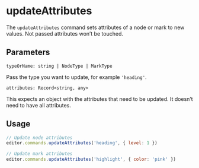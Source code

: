 # updateAttributes
The `updateAttributes` command sets attributes of a node or mark to new values. Not passed attributes won’t be touched.

## Parameters

`typeOrName: string | NodeType | MarkType`

Pass the type you want to update, for example `'heading'`.

`attributes: Record<string, any>`

This expects an object with the attributes that need to be updated. It doesn’t need to have all attributes.

## Usage
```js
// Update node attributes
editor.commands.updateAttributes('heading', { level: 1 })

// Update mark attributes
editor.commands.updateAttributes('highlight', { color: 'pink' })
```

